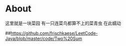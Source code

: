 # About
这里就是一块菜园 有一只连菜鸟都算不上的菜青虫 在此蠕动

##https://github.com/frischkaese/LeetCode-Java/blob/master/code/Two%20Sum
